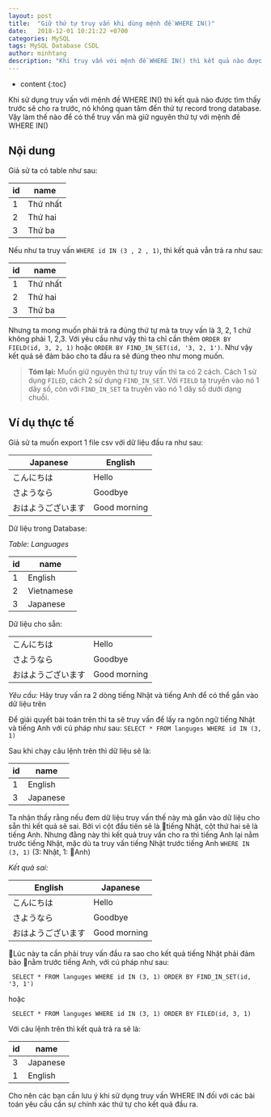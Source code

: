 ```yaml
---
layout: post
title:  "Giữ thứ tự truy vấn khi dùng mệnh đề WHERE IN()"
date:   2018-12-01 10:21:22 +0700
categories: MySQL
tags: MySQL Database CSDL
author: minhtang
description: "Khi truy vấn với mệnh đề WHERE IN() thì kết quả nào được tìm thấy trước sẽ cho ra trước. Vậy làm thế nào để có thể truy vấn mà giữ nguyên thứ tự record trong CSDL"
---
```


* content
{:toc}

Khi sử dụng truy vấn với mệnh đề WHERE IN() thì kết quả nào được tìm thấy trước sẽ cho ra trước, nó không quan tâm đến thứ tự record trong database. Vậy làm thế nào để có thể truy vấn mà giữ nguyên thứ tự với mệnh đề WHERE IN()





## Nội dung

Giả sử ta có table như sau:

| id | name |
|--|--|
| 1 | Thứ nhất |
| 2 | Thứ hai |
| 3 | Thứ ba |

Nếu như ta truy vấn `WHERE id IN (3 , 2 , 1)`, thì kết quả vẫn trả ra như sau:

| id | name |
|--|--|
| 1 | Thứ nhất |
| 2 | Thứ hai |
| 3 | Thứ ba |

Nhưng ta mong muốn phải trả ra đúng thứ tự mà ta truy vấn là 3, 2, 1 chứ không phải 1, 2,3. Với yêu cầu như vậy thì ta chỉ cần thêm `ORDER BY FIELD(id, 3, 2, 1)` hoặc `ORDER BY FIND_IN_SET(id, '3, 2, 1')`. Như vậy kết quả sẽ đảm bảo cho ta đầu ra sẽ đúng theo như mong muốn.

> **Tóm lại:** Muốn giữ nguyên thứ tự truy vấn thì ta có 2 cách. Cách 1 sử dụng `FILED`, cách 2 sử dụng `FIND_IN_SET`. Với `FIELD` ta truyền vào nó 1 dãy số, còn với `FIND_IN_SET` ta truyền vào nó 1 dãy số dưới dạng chuỗi.

## Ví dụ thực tế
Giả sử ta muốn export 1 file csv với dữ liệu đầu ra như sau:

| Japanese | English |
|--|--|
| こんにちは | Hello |
| さようなら | Goodbye |
| おはようございます | Good morning |

Dữ liệu trong Database:

_Table: Languages_

| id | name |
|--|--|
| 1 | English |
| 2 | Vietnamese |
| 3 | Japanese |


Dữ liệu cho sẵn:

| | |
|--|--|
| こんにちは | Hello |
| さようなら | Goodbye |
| おはようございます | Good morning |


_Yêu cầu:_ Hãy truy vấn ra 2 dòng tiếng Nhật và tiếng Anh để có thể gắn vào dữ liệu trên

Để giải quyết bài toán trên thì ta sẽ truy vấn để lấy ra ngôn ngữ tiếng Nhật và tiếng Anh với cú pháp như sau:
``` SELECT * FROM languges WHERE id IN (3, 1) ```

Sau khi chạy câu lệnh trên thì dữ liệu sẽ là:

| id | name |
|--|--|
| 1 | English |
| 3 | Japanese |


Ta nhận thấy rằng nếu đem dữ liệu truy vấn thế này mà gắn vào dữ liệu cho sẵn thì kết quả sẽ sai. Bởi vì cột đầu tiên sẽ là tiếng Nhật, cột thứ hai sẽ là tiếng Anh. Nhưng đằng này thì kết quả truy vấn cho ra thì tiếng Anh lại nằm trước tiếng Nhật, mặc dù ta truy vấn tiếng Nhật trước tiếng Anh `WHERE IN (3, 1)` (3: Nhật, 1: Anh)

_Kết quả sai:_

| English | Japanese |
|--|--|
| こんにちは | Hello |
| さようなら | Goodbye |
| おはようございます | Good morning |

Lúc này ta cần phải truy vấn đầu ra sao cho kết quả tiếng Nhật phải đảm bảo nằm trước tiếng Anh, với cú pháp như sau:

``` SELECT * FROM languges WHERE id IN (3, 1) ORDER BY FIND_IN_SET(id, '3, 1')```

hoặc

``` SELECT * FROM languges WHERE id IN (3, 1) ORDER BY FILED(id, 3, 1)```

Với câu lệnh trên thì kết quả trả ra sẽ là:

| id | name |
|--|--|
| 3 | Japanese |
| 1 | English |

Cho nên các bạn cần lưu ý khi sử dụng truy vấn WHERE IN đối với các bài toán yêu cầu cần sự chính xác thứ tự cho kết quả đầu ra.
